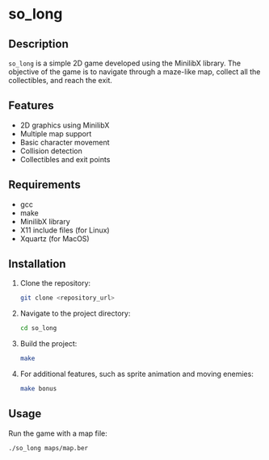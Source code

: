 # so_long

## Description
`so_long` is a simple 2D game developed using the MinilibX library. The objective of the game is to navigate through a maze-like map, collect all the collectibles, and reach the exit.

## Features
- 2D graphics using MinilibX
- Multiple map support
- Basic character movement
- Collision detection
- Collectibles and exit points

## Requirements
- gcc
- make
- MinilibX library
- X11 include files (for Linux)
- Xquartz (for MacOS)

## Installation
1. Clone the repository:
    ```sh
    git clone <repository_url>
    ```
2. Navigate to the project directory:
    ```sh
    cd so_long
    ```
3. Build the project:
    ```sh
    make
    ```
4. For additional features, such as sprite animation and moving enemies:
    ```sh
    make bonus
    ```

## Usage
Run the game with a map file:
```sh
./so_long maps/map.ber
```